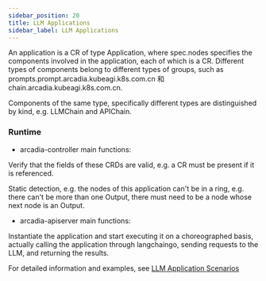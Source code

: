 ```yaml
---
sidebar_position: 20
title: LLM Applications
sidebar_label: LLM Applications
---
```


An application is a CR of type Application, where spec.nodes specifies the components involved in the application, each of which is a CR. Different types of components belong to different types of groups, such as prompts.prompt.arcadia.kubeagi.k8s.com.cn 和 chain.arcadia.kubeagi.k8s.com.cn.

Components of the same type, specifically different types are distinguished by kind, e.g. LLMChain and APIChain.

### Runtime

* arcadia-controller main functions:

Verify that the fields of these CRDs are valid, e.g. a CR must be present if it is referenced.

Static detection, e.g. the nodes of this application can't be in a ring, e.g. there can't be more than one Output, there must need to be a node whose next node is an Output.

* arcadia-apiserver main functions:

Instantiate the application and start executing it on a choreographed basis, actually calling the application through langchaingo, sending requests to the LLM, and returning the results.

For detailed information and examples, see [LLM Application Scenarios](../Scenarios/llm-app-workflow-llmchain.md)
